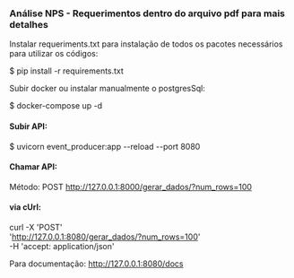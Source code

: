 
### Análise NPS - Requerimentos dentro do arquivo pdf para mais detalhes

Instalar requeriments.txt para instalação de todos os pacotes necessários para utilizar os códigos:

$ pip install -r requirements.txt

Subir docker ou instalar manualmente o postgresSql:

$ docker-compose up -d

#### Subir API:

$ uvicorn event_producer:app --reload --port 8080

#### Chamar API: 

Método: POST
http://127.0.0.1:8000/gerar_dados/?num_rows=100

#### via cUrl:

curl -X 'POST' \
  'http://127.0.0.1:8080/gerar_dados/?num_rows=100' \
  -H 'accept: application/json'

Para documentação:
http://127.0.0.1:8080/docs